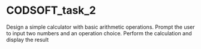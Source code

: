 # CODSOFT_task_2
Design a simple calculator with basic arithmetic operations.
Prompt the user to input two numbers and an operation choice.
Perform the calculation and display the result
